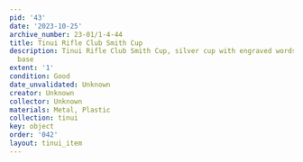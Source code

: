 ```yaml
---
pid: '43'
date: '2023-10-25'
archive_number: 23-01/1-4-44
title: Tinui Rifle Club Smith Cup
description: Tinui Rifle Club Smith Cup, silver cup with engraved words and plastic
  base
extent: '1'
condition: Good
date_unvalidated: Unknown
creator: Unknown
collector: Unknown
materials: Metal, Plastic
collection: tinui
key: object
order: '042'
layout: tinui_item
---
```

